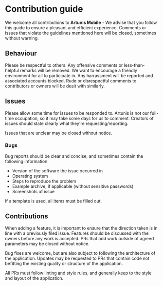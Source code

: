 # Contribution guide

We welcome all contributions to **Artunis Mobile** - We advise that you follow this guide to ensure a pleasant and efficient experience. Comments or issues that violate the guidelines mentioned here will be closed, sometimes without warning.

## Behaviour

Please be respectful to others. Any offensive comments or less-than-helpful remarks will be removed. We want to encourage a friendly environment for all to participate in. Any harrassment will be reported and associated accounts blocked. Rude or disrespectful comments to contributors or owners will be dealt with similarly.

## Issues

Please allow some time for issues to be responded to. Artunis is not our full-time occupation, so it may take some days for us to comment. Creators of issues should state clearly what they're requesting/reporting.

Issues that are unclear may be closed without notice.

### Bugs

Bug reports should be clear and concise, and sometimes contain the following information:

 * Version of the software the issue occurred in
 * Operating system
 * Steps to reproduce the problem
 * Example archive, if applicable (without sensitive passwords)
 * Screenshots of issue

If a template is used, all items must be filled out.

## Contributions

When adding a feature, it is important to ensure that the direction taken is in line with a previously filed issue. Features should be discussed with the owners before any work is accepted. PRs that add work outside of agreed parameters may be closed without notice.

Bug fixes are welcome, but are also subject to following the architecture of the application. Updates may be requested to PRs that contain code not befitting the existing quality or structure of the application.

All PRs must follow linting and style rules, and generally keep to the style and layout of the application.

